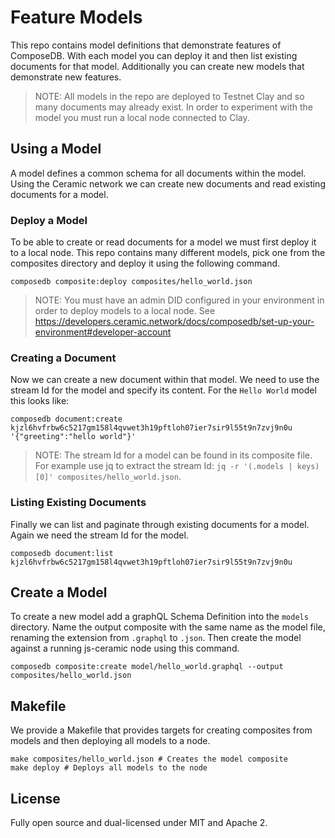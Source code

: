 # Feature Models

This repo contains model definitions that demonstrate features of ComposeDB.
With each model you can deploy it and then list existing documents for that model.
Additionally you can create new models that demonstrate new features.

>NOTE: All models in the repo are deployed to Testnet Clay and so many documents may already exist.
In order to experiment with the model you must run a local node connected to Clay.

## Using a Model

A model defines a common schema for all documents within the model.
Using the Ceramic network we can create new documents and read existing documents for a model.

### Deploy a Model

To be able to create or read documents for a model we must first deploy it to a local node.
This repo contains many different models, pick one from the composites directory and deploy it using the following command.

    composedb composite:deploy composites/hello_world.json

>NOTE: You must have an admin DID configured in your environment in order to deploy models to a local node.
See https://developers.ceramic.network/docs/composedb/set-up-your-environment#developer-account

### Creating a Document

Now we can create a new document within that model. We need to use the stream Id for the model and specify its content.
For the `Hello World` model this looks like:

    composedb document:create kjzl6hvfrbw6c5217gm158l4qvwet3h19pftloh07ier7sir9l55t9n7zvj9n0u '{"greeting":"hello world"}'

>NOTE: The stream Id for a model can be found in its composite file.
For example use jq to extract the stream Id: `jq -r '(.models | keys)[0]' composites/hello_world.json`.

### Listing Existing Documents

Finally we can list and paginate through existing documents for a model.
Again we need the stream Id for the model.

    composedb document:list kjzl6hvfrbw6c5217gm158l4qvwet3h19pftloh07ier7sir9l55t9n7zvj9n0u

## Create a Model

To create a new model add a graphQL Schema Definition into the `models` directory.
Name the output composite with the same name as the model file, renaming the extension from `.graphql` to `.json`.
Then create the model against a running js-ceramic node using this command.

    composedb composite:create model/hello_world.graphql --output composites/hello_world.json


## Makefile

We provide a Makefile that provides targets for creating composites from models and then deploying all models to a node.

    make composites/hello_world.json # Creates the model composite
    make deploy # Deploys all models to the node

## License

Fully open source and dual-licensed under MIT and Apache 2.
